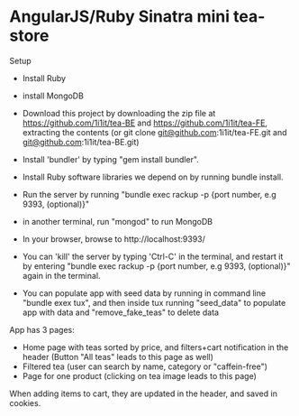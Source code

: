 
# AngularJS/Ruby Sinatra mini tea-store

Setup

- Install Ruby
- install MongoDB

- Download this project by downloading the zip file at https://github.com/1i1it/tea-BE and https://github.com/1i1it/tea-FE, extracting the contents (or git clone git@github.com:1i1it/tea-FE.git and git@github.com:1i1it/tea-BE.git)

- Install 'bundler' by typing "gem install bundler".
- Install Ruby software libraries we depend on by running bundle install.
- Run the server by running "bundle exec rackup -p {port number, e.g 9393, (optional)}"
- in another terminal, run "mongod" to run MongoDB
- In your browser, browse to http://localhost:9393/ 

- You can 'kill' the server by typing 'Ctrl-C' in the terminal, and restart it by entering "bundle exec rackup -p {port number, e.g 9393, (optional)}" again in the terminal. 
- You can populate app with seed data by running in command line "bundle exex tux", and then inside tux running "seed_data" to populate app with data and "remove_fake_teas" to delete data

App has 3 pages:
- Home page with teas sorted by price, and filters+cart notification in the header (Button "All teas" leads to this page as well)
- Filtered tea (user can search by name, category or "caffein-free")
- Page for one product (clicking on tea image leads to this page)

When adding items to cart, they are updated in the header, and saved in cookies.
